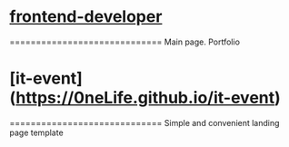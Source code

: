 # [frontend-developer](https://0neLife.github.io/portfolio)
=============================
Main page. Portfolio

# [it-event] (https://0neLife.github.io/it-event)
=============================
Simple and convenient landing page template


